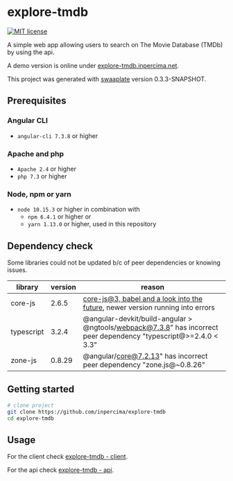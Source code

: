 # explore-tmdb

[![MIT license](https://img.shields.io/badge/license-MIT-blue.svg)](./LICENSE.md)

A simple web app allowing users to search on The Movie Database (TMDb) by using the api.

A demo version is online under [explore-tmdb.inpercima.net](http://explore-tmdb.inpercima.net).

This project was generated with [swaaplate](https://github.com/inpercima/swaaplate) version 0.3.3-SNAPSHOT.

## Prerequisites

### Angular CLI

* `angular-cli 7.3.8` or higher

### Apache and php

* `Apache 2.4` or higher
* `php 7.3` or higher

### Node, npm or yarn

* `node 10.15.3` or higher in combination with
  * `npm 6.4.1` or higher or
  * `yarn 1.13.0` or higher, used in this repository

## Dependency check

Some libraries could not be updated b/c of peer dependencies or knowing issues.

| library    | version | reason |
| ---------- | ------- | ------ |
| core-js    | 2.6.5   | [core-js@3, babel and a look into the future](https://github.com/zloirock/core-js/blob/master/docs/2019-03-19-core-js-3-babel-and-a-look-into-the-future.md), newer version running into errors |
| typescript | 3.2.4   | @angular-devkit/build-angular > @ngtools/webpack@7.3.8" has incorrect peer dependency "typescript@>=2.4.0 < 3.3" |
| zone-js    | 0.8.29  | @angular/core@7.2.13" has incorrect peer dependency "zone.js@~0.8.26" |

## Getting started

```bash
# clone project
git clone https://github.com/inpercima/explore-tmdb
cd explore-tmdb
```

## Usage

For the client check [explore-tmdb - client](https://github.com/inpercima/explore-tmdb/tree/master/client).

For the api check [explore-tmdb - api](https://github.com/inpercima/explore-tmdb/tree/master/api).
